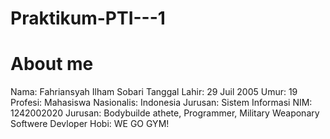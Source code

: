 # Praktikum-PTI---1
# About me
Nama: Fahriansyah Ilham Sobari
Tanggal Lahir: 29 Juil 2005
Umur: 19
Profesi: Mahasiswa
Nasionalis: Indonesia
Jurusan: Sistem Informasi
NIM: 1242002020
Jurusan: Bodybuilde athete, Programmer, Military Weaponary Softwere Devloper
Hobi: WE GO GYM!
